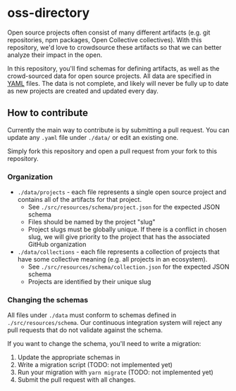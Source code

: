 # oss-directory

Open source projects often consist of many different artifacts (e.g. git repositories, npm packages, Open Collective collectives).
With this repository, we'd love to crowdsource these artifacts so that we can better analyze their impact in the open.

In this repository, you'll find schemas for defining artifacts, as well as the crowd-sourced data for open source projects.
All data are specified in [YAML](https://yaml.org/) files.
The data is not complete, and likely will never be fully up to date as new projects are created and updated every day.

## How to contribute

Currently the main way to contribute is by submitting a pull request.
You can update any `.yaml` file under `./data/` or edit an existing one.

Simply fork this repository and open a pull request from your fork to this repository.

### Organization

- `./data/projects` - each file represents a single open source project and contains all of the artifacts for that project.
  - See `./src/resources/schema/project.json` for the expected JSON schema
  - Files should be named by the project "slug" 
  - Project slugs must be globally unique. If there is a conflict in chosen slug, we will give priority to the project that has the associated GitHub organization
- `./data/collections` - each file represents a collection of projects that have some collective meaning (e.g. all projects in an ecosystem).
  - See `./src/resources/schema/collection.json` for the expected JSON schema
  - Projects are identified by their unique slug

### Changing the schemas

All files under `./data` must conform to schemas defined in `./src/resources/schema`.
Our continuous integration system will reject any pull requests that do not validate against the schema.

If you want to change the schema, you'll need to write a migration:

1. Update the appropriate schemas in 
2. Write a migration script (TODO: not implemented yet)
3. Run your migration with `yarn migrate` (TODO: not implemented yet)
4. Submit the pull request with all changes.
